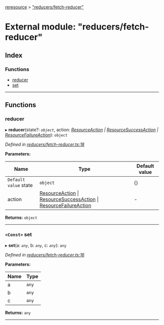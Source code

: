 [reresource](../README.md) > ["reducers/fetch-reducer"](../modules/_reducers_fetch_reducer_.md)

# External module: "reducers/fetch-reducer"

## Index

### Functions

* [reducer](_reducers_fetch_reducer_.md#reducer)
* [set](_reducers_fetch_reducer_.md#set)

---

## Functions

<a id="reducer"></a>

###  reducer

▸ **reducer**(state?: *`object`*, action: *[ResourceAction](../interfaces/_actions_types_.resourceaction.md) \| [ResourceSuccessAction](../interfaces/_actions_types_.resourcesuccessaction.md) \| [ResourceFailureAction](../interfaces/_actions_types_.resourcefailureaction.md)*): `object`

*Defined in [reducers/fetch-reducer.ts:18](https://github.com/rcelha/reresource/blob/2e19365/src/reducers/fetch-reducer.ts#L18)*

**Parameters:**

| Name | Type | Default value |
| ------ | ------ | ------ |
| `Default value` state | `object` |  {} |
| action | [ResourceAction](../interfaces/_actions_types_.resourceaction.md) \| [ResourceSuccessAction](../interfaces/_actions_types_.resourcesuccessaction.md) \| [ResourceFailureAction](../interfaces/_actions_types_.resourcefailureaction.md) | - |

**Returns:** `object`

___
<a id="set"></a>

### `<Const>` set

▸ **set**(a: *`any`*, b: *`any`*, c: *`any`*): `any`

*Defined in [reducers/fetch-reducer.ts:16](https://github.com/rcelha/reresource/blob/2e19365/src/reducers/fetch-reducer.ts#L16)*

**Parameters:**

| Name | Type |
| ------ | ------ |
| a | `any` |
| b | `any` |
| c | `any` |

**Returns:** `any`

___

